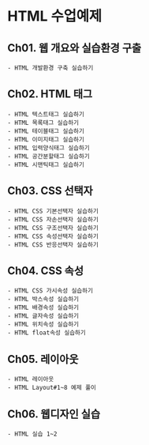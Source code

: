 # HTML 수업예제
## Ch01. 웹 개요와 실습환경 구출
```
- HTML 개발환경 구축 실습하기
```
## Ch02. HTML 태그
```
- HTML 텍스트태그 실습하기
- HTML 목록태그 실습하기
- HTML 테이블태그 실습하기
- HTML 이미지태그 실습하기
- HTML 입력양식태그 실습하기
- HTML 공간분할태그 실습하기
- HTML 시맨틱태그 실습하기
```
## Ch03. CSS 선택자
```
- HTML CSS 기본선택자 실습하기
- HTML CSS 자손선택자 실습하기
- HTML CSS 구조선택자 실습하기
- HTML CSS 속성선택자 실습하기
- HTML CSS 반응선택자 실습하기
```
## Ch04. CSS 속성
```
- HTML CSS 가시속성 실습하기
- HTML 박스속성 실습하기
- HTML 배경속성 실습하기
- HTML 글자속성 실습하기
- HTML 위치속성 실습하기
- HTML float속성 실습하기
```
## Ch05. 레이아웃
```
- HTML 레이아웃
- HTML Layout#1~8 예제 풀이
```
## Ch06. 웹디자인 실습
```
- HTML 실습 1~2
```
